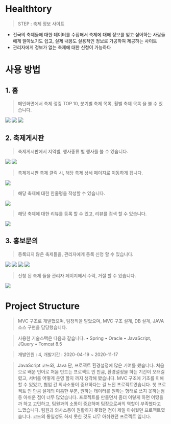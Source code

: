 # Healthtory
> STEP : 축제 정보 사이트
- 전국의 축제들에 대한 데이터를 수집해서 축제에 대해 정보를 얻고 싶어하는 사람들에게 알아보기도 쉽고, 실제 내용도 실용적인 정보로 가공하여 제공하는 사이트
- 관리자에게 정보가 없는 축제에 대한 신청이 가능하다

# 사용 방법

## 1. 홈
> 메인화면에서 축제 랭킹 TOP 10, 분기별 축제 목록, 월별 축제 목록 을 볼 수 있습니다.
<img src="https://images.velog.io/images/cjw960703/post/4245168f-b558-411b-84bc-e1a4e44f937f/stephome.png">
<img src="https://images.velog.io/images/cjw960703/post/85e154ac-35f6-4ea1-94c9-18ffcf55c706/stephome2.png">
<img src="https://images.velog.io/images/cjw960703/post/eea142ae-6475-4f22-8101-22122d558b72/stephome3.png">

## 2. 축제게시판
> 축제게시판에서 지역별, 행사종류 별 행사를 볼 수 있습니다.
<img src="https://images.velog.io/images/cjw960703/post/39d2388b-1bfa-4bb5-827a-94db2403b441/festival.png">
<img src="https://images.velog.io/images/cjw960703/post/e65ca631-e712-452d-8c6e-2eebbecb22ee/festival2.png">

> 축제게시판 축제 클릭 시, 해당 축제 상세 페이지로 이동하게 됩니다.
<img src="https://images.velog.io/images/cjw960703/post/d5879090-e1c3-4e91-9689-a7006d36de9b/festivaldetail.png">

> 해당 축제에 대한 한줄평을 작성할 수 있습니다.
<img src="https://images.velog.io/images/cjw960703/post/4b910228-ab78-492b-80ab-ce1ef8087285/festivalreview.png">

> 해당 축제에 대한 리뷰를 등록 할 수 있고, 리뷰를 검색 할 수 있습니다.
<img src="https://images.velog.io/images/cjw960703/post/17c3ad16-59ab-4cb9-86e6-9335d838968b/reviewsearch.png">

## 3. 홍보문의
> 등록되지 않은 축제들을, 관리자에게 등록 신청 할 수 있습니다.
<img src="https://images.velog.io/images/cjw960703/post/1ae547a5-0c47-4261-9342-6c574698cfcf/qa.png">
<img src="https://images.velog.io/images/cjw960703/post/363fb4c0-70b3-414a-9b76-24a434d9efa5/qa2.png">
<img src="https://images.velog.io/images/cjw960703/post/299f0dda-e554-4e2b-ab2f-0cc282cd80f0/qa3.png">
<img src="https://images.velog.io/images/cjw960703/post/4537d53b-8e8b-4b5d-a61c-f778eff0f64e/qa4.png">

> 신청 된 축제 들을 관리자 페이지에서 수락, 거절 할 수 있습니다.
<img src="https://images.velog.io/images/cjw960703/post/c93aeff8-e6c0-4f80-b1df-18d72ae99912/admin.png">


# Project Structure
> MVC 구조로 개발했으며, 팀장직을 맡았으며, MVC 구조 설계, DB 설계, JAVA 소스 구현을 담당했습니다.

> 사용한 기술스택은 다음과 같습니다. • Spring • Oracle • JavaScript, JQuery • Tomcat 8.5

> 개발인원 : 4, 개발기간 : 2020-04-19 ~ 2020-11-17

> JavaScript 코드와, Java 단, 프로젝트 환경설정에 많은 기여를 했습니다. 처음으로 배운 언어로 처음 만드는 프로젝트 인 만큼, 환경설정을 하는 기간이 오래걸렸고, 서버를 어떻게 운영 할지 까지 생각해 봤습니다. MVC 구조에 기초를 이해 할 수 있었고, 협업 간 의사소통이 중요하다는 걸 느낀 프로젝트였습니다. 첫 프로젝트 인 만큼 설계의 미흡한 부분, 원하는 데이터를 원하는 형태로 쓰지 못하는점 등 아쉬운 점이 너무 많았습니다. 프로젝트를 만들면서 좀더 이렇게 하면 어땠을까 하고 고민하고, 팀원과의 소통이 중요하며 팀장으로써의 역할이 부족했다고 느꼈습니다. 팀원과 의사소통이 원활하지 못했던 점이 제일 아쉬웠던 프로젝트였습니다. 코드의 통일성도 하지 못한 것도 너무 아쉬웠던 프로젝트 입니다.
